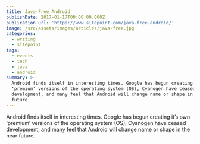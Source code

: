 ```yaml
---
title: Java-Free Android
publishDate: 2017-01-17T00:00:00.000Z
publication_url: 'https://www.sitepoint.com/java-free-android/'
image: /src/assets/images/articles/java-free.jpg
categories:
  - writing
  - sitepoint
tags:
  - events
  - tech
  - java
  - android
summary: >-
  Android finds itself in interesting times. Google has begun creating it’s own
  ‘premium’ versions of the operating system (OS), Cyanogen have ceased
  development, and many feel that Android will change name or shape in the near
  future.
---
```


Android finds itself in interesting times. Google has begun creating it’s own ‘premium’ versions of the operating system (OS), Cyanogen have ceased development, and many feel that Android will change name or shape in the near future.
